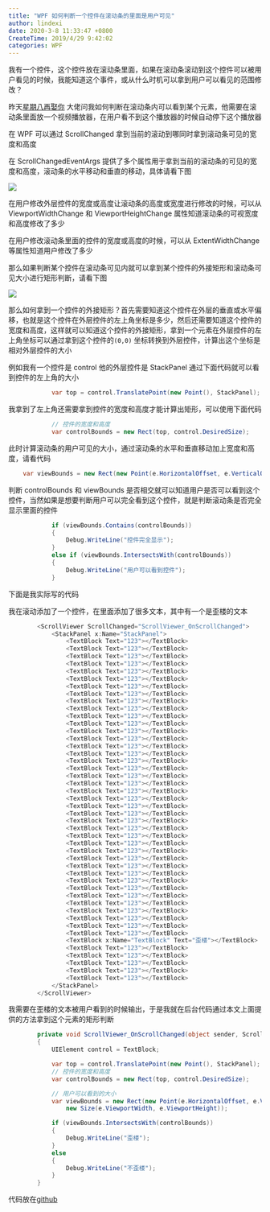 ```yaml
---
title: "WPF 如何判断一个控件在滚动条的里面是用户可见"
author: lindexi
date: 2020-3-8 11:33:47 +0800
CreateTime: 2019/4/29 9:42:02
categories: WPF
---
```


我有一个控件，这个控件放在滚动条里面，如果在滚动条滚动到这个控件可以被用户看见的时候，我能知道这个事件，或从什么时机可以拿到用户可以看见的范围修改？

<!--more-->


<!-- CreateTime:2019/4/29 9:42:02 -->

<!-- csdn -->

昨天[星期八再娶你](https://www.cnblogs.com/hupo376787) 大佬问我如何判断在滚动条内可以看到某个元素，他需要在滚动条里面放一个视频播放器，在用户看不到这个播放器的时候自动停下这个播放器

在 WPF 可以通过 ScrollChanged 拿到当前的滚动到哪同时拿到滚动条可见的宽度和高度

在 ScrollChangedEventArgs 提供了多个属性用于拿到当前的滚动条的可见的宽度和高度，滚动条的水平移动和垂直的移动，具体请看下图

<!-- ![](image/WPF 如何判断一个控件在滚动条的里面是用户可见/WPF 如何判断一个控件在滚动条的里面是用户可见0.png) -->

![](http://image.acmx.xyz/lindexi%2F201942992659886)

在用户修改外层控件的宽度或高度让滚动条的高度或宽度进行修改的时候，可以从 ViewportWidthChange 和 ViewportHeightChange 属性知道滚动条的可视宽度和高度修改了多少

在用户修改滚动条里面的控件的宽度或高度的时候，可以从 ExtentWidthChange 等属性知道用户修改了多少

那么如果判断某个控件在滚动条可见内就可以拿到某个控件的外接矩形和滚动条可见大小进行矩形判断，请看下图

<!-- ![](image/WPF 如何判断一个控件在滚动条的里面是用户可见/WPF 如何判断一个控件在滚动条的里面是用户可见1.png) -->

![](http://image.acmx.xyz/lindexi%2F201942993112871)

那么如何拿到一个控件的外接矩形？首先需要知道这个控件在外层的垂直或水平偏移，也就是这个控件在外层控件的左上角坐标是多少，然后还需要知道这个控件的宽度和高度，这样就可以知道这个控件的外接矩形，拿到一个元素在外层控件的左上角坐标可以通过拿到这个控件的`(0,0)` 坐标转换到外层控件，计算出这个坐标是相对外层控件的大小

例如我有一个控件是 control 他的外层控件是 StackPanel 通过下面代码就可以看到控件的左上角的大小

```csharp
            var top = control.TranslatePoint(new Point(), StackPanel);
```

我拿到了左上角还需要拿到控件的宽度和高度才能计算出矩形，可以使用下面代码

```csharp
            // 控件的宽度和高度
            var controlBounds = new Rect(top, control.DesiredSize);
```

此时计算滚动条的用户可见的大小，通过滚动条的水平和垂直移动加上宽度和高度，请看代码

```csharp
    var viewBounds = new Rect(new Point(e.HorizontalOffset, e.VerticalOffset), new Size(e.ViewportWidth, e.ViewportHeight));
```

判断 controlBounds 和 viewBounds 是否相交就可以知道用户是否可以看到这个控件，当然如果是想要判断用户可以完全看到这个控件，就是判断滚动条是否完全显示里面的控件

```csharp
            if (viewBounds.Contains(controlBounds))
            {
                Debug.WriteLine("控件完全显示");
            }
            else if (viewBounds.IntersectsWith(controlBounds))
            {
                Debug.WriteLine("用户可以看到控件");
            }
```

下面是我实际写的代码

我在滚动添加了一个控件，在里面添加了很多文本，其中有一个是歪楼的文本

```csharp
        <ScrollViewer ScrollChanged="ScrollViewer_OnScrollChanged">
            <StackPanel x:Name="StackPanel">
                <TextBlock Text="123"></TextBlock>
                <TextBlock Text="123"></TextBlock>
                <TextBlock Text="123"></TextBlock>
                <TextBlock Text="123"></TextBlock>
                <TextBlock Text="123"></TextBlock>
                <TextBlock Text="123"></TextBlock>
                <TextBlock Text="123"></TextBlock>
                <TextBlock Text="123"></TextBlock>
                <TextBlock Text="123"></TextBlock>
                <TextBlock Text="123"></TextBlock>
                <TextBlock Text="123"></TextBlock>
                <TextBlock Text="123"></TextBlock>
                <TextBlock Text="123"></TextBlock>
                <TextBlock Text="123"></TextBlock>
                <TextBlock Text="123"></TextBlock>
                <TextBlock Text="123"></TextBlock>
                <TextBlock Text="123"></TextBlock>
                <TextBlock Text="123"></TextBlock>
                <TextBlock Text="123"></TextBlock>
                <TextBlock Text="123"></TextBlock>
                <TextBlock Text="123"></TextBlock>
                <TextBlock Text="123"></TextBlock>
                <TextBlock Text="123"></TextBlock>
                <TextBlock Text="123"></TextBlock>
                <TextBlock Text="123"></TextBlock>
                <TextBlock Text="123"></TextBlock>
                <TextBlock Text="123"></TextBlock>
                <TextBlock Text="123"></TextBlock>
                <TextBlock Text="123"></TextBlock>
                <TextBlock Text="123"></TextBlock>
                <TextBlock Text="123"></TextBlock>
                <TextBlock Text="123"></TextBlock>
                <TextBlock Text="123"></TextBlock>
                <TextBlock Text="123"></TextBlock>
                <TextBlock Text="123"></TextBlock>
                <TextBlock Text="123"></TextBlock>
                <TextBlock Text="123"></TextBlock>
                <TextBlock Text="123"></TextBlock>
                <TextBlock Text="123"></TextBlock>
                <TextBlock Text="123"></TextBlock>
                <TextBlock x:Name="TextBlock" Text="歪楼"></TextBlock>
                <TextBlock Text="123"></TextBlock>
                <TextBlock Text="123"></TextBlock>
                <TextBlock Text="123"></TextBlock>
                <TextBlock Text="123"></TextBlock>
                <TextBlock Text="123"></TextBlock>
            </StackPanel>
        </ScrollViewer>

```

我需要在歪楼的文本被用户看到的时候输出，于是我就在后台代码通过本文上面提供的方法拿到这个元素的矩形判断

```csharp
        private void ScrollViewer_OnScrollChanged(object sender, ScrollChangedEventArgs e)
        {
            UIElement control = TextBlock;

            var top = control.TranslatePoint(new Point(), StackPanel);
            // 控件的宽度和高度
            var controlBounds = new Rect(top, control.DesiredSize);

            // 用户可以看到的大小
            var viewBounds = new Rect(new Point(e.HorizontalOffset, e.VerticalOffset),
                new Size(e.ViewportWidth, e.ViewportHeight));

            if (viewBounds.IntersectsWith(controlBounds))
            {
                Debug.WriteLine("歪楼");
            }
            else
            {
                Debug.WriteLine("不歪楼");
            }
        }

```

代码放在[github](https://github.com/lindexi/lindexi_gd/tree/d7dcb508e81184a76441834113159761646de5d9/BallkowhejallColalljaygairwair)



